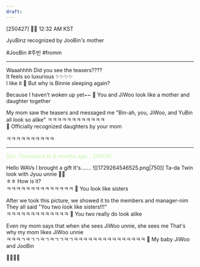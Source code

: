 ```yaml
---
draft:
---
```

[250427] 🐣💭 12:32 AM KST

JyuBinz recognized by JooBin's mother

#JooBin #주빈 #fromm
___

Waaahhhh
Did you see the teasers????  
It feels so luxurious 
✨✨✨✨  
I like it
🫧 But why is Binnie sleeping again?

Because I haven’t woken up yet~~
🫧 You and JiWoo look like a mother and daughter together

My mom saw the teasers and messaged me
"Bin-ah, you, JiWoo, and YuBin all look so alike"
ㅋㅋㅋㅋㅋㅋㅋㅋㅋㅋㅋㅋ  
🫧 Officially recognized daughters by your mom

ㅋㅋㅋㅋㅋㅋㅋㅋㅋㅋ

____


<font color="#c3f4a5">[t/n: Throwback to 6 months ago... 241019]</font>


Hello WAVs
I brought a gift
It's.......
![[1729264546525.png|750]]
Ta-da
Twin look with Jyuu unnie 💚🖤  
ㅎㅎ
How is it?  
ㅋㅋㅋㅋㅋㅋㅋㅋㅋㅋㅋㅋㅋㅋ
🫧 You look like sisters

After we took this picture, we showed it to the members and manager-nim  
They all said "You two look like sisters!!!"  
ㅋㅋㅋㅋㅋㅋㅋㅋㅋㅋㅋㅋㅋ
🫧 You two really do look alike

Even my mom says that when she sees JiWoo unnie, she sees me 
That's why my mom likes JiWoo unnie  
ㅋㅋㅋㄱㅋㄱㄱㅋㄱㅋㄱㄱㅋㄱㅋㅋㅋㅋㅋㅋㅋㅋㅋㅋㅋㅋㅋㅋㅋ
🫧 My baby JiWoo and JooBin

🤍🤍🤍🤍  